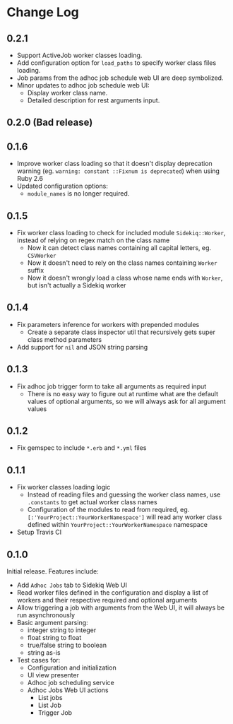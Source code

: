 # Change Log

## 0.2.1

- Support ActiveJob worker classes loading.
- Add configuration option for `load_paths` to specify worker class files loading.
- Job params from the adhoc job schedule web UI are deep symbolized.
- Minor updates to adhoc job schedule web UI:
  - Display worker class name.
  - Detailed description for rest arguments input.

## 0.2.0 (Bad release)

## 0.1.6

- Improve worker class loading so that it doesn't display deprecation warning (eg. `warning: constant ::Fixnum is deprecated`) when using Ruby 2.6
- Updated configuration options:
  - `module_names` is no longer required.

## 0.1.5

- Fix worker class loading to check for included module `Sidekiq::Worker`, instead of relying on regex match on the class name
  - Now it can detect class names containing all capital letters, eg. `CSVWorker`
  - Now it doesn't need to rely on the class names containing `Worker` suffix
  - Now it doesn't wrongly load a class whose name ends with `Worker`, but isn't actually a Sidekiq worker

## 0.1.4

- Fix parameters inference for workers with prepended modules
  - Create a separate class inspector util that recursively gets super class method parameters
- Add support for `nil` and JSON string parsing

## 0.1.3

- Fix adhoc job trigger form to take all arguments as required input
  - There is no easy way to figure out at runtime what are the default values of optional arguments, so we will always ask for all argument values

## 0.1.2

- Fix gemspec to include `*.erb` and `*.yml` files

## 0.1.1

- Fix worker classes loading logic
  - Instead of reading files and guessing the worker class names, use `.constants` to get actual worker class names
  - Configuration of the modules to read from required, eg. `[:'YourProject::YourWorkerNamespace']` will read any worker class defined within `YourProject::YourWorkerNamespace` namespace
- Setup Travis CI

## 0.1.0

Initial release. Features include:

- Add `Adhoc Jobs` tab to Sidekiq Web UI
- Read worker files defined in the configuration and display a list of workers and their respective required and optional arguments
- Allow triggering a job with arguments from the Web UI, it will always be run asynchronously
- Basic argument parsing:
  - integer string to integer
  - float string to float
  - true/false string to boolean
  - string as-is
- Test cases for:
  - Configuration and initialization
  - UI view presenter
  - Adhoc job scheduling service
  - Adhoc Jobs Web UI actions
    - List jobs
    - List Job
    - Trigger Job
